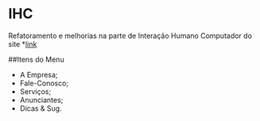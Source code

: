﻿# IHC
Refatoramento e melhorias na parte de Interação Humano Computador do site *[link](http://desentupidorarolabosta.com.br/)


##Itens do Menu
- A Empresa;
- Fale-Conosco;
- Serviços;
- Anunciantes;
- Dicas & Sug.
	
